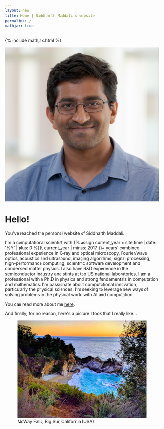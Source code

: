 ```yaml
---
layout: new
title: Home | Siddharth Maddali's website
permalink: /
mathjax: true
---
```

{% include mathjax.html %}

<img class="profile-pic" src="/images/MSDHeadshot.jpg">

# Hello! 

You've reached the personal website of Siddharth Maddali. 

I'm a computational scientist with {% assign current_year = site.time | date: '%Y' | plus: 0 %}{{ current_year | minus: 2017 }}+ years’ combined professional experience in X-ray and optical microscopy, Fourier/wave optics, acoustics and ultrasound, imaging algorithms, signal processing, high-performance computing, scientific software development and condensed matter physics. 
I also have R&amp;D experience in the semiconductor industry and stints at top US national laboratories. 
I am a professional with a Ph.D in physics and strong fundamentals in computation and mathematics. 
I'm passionate about computational innovation, particularly the physical sciences. 
I'm seeking to leverage new ways of solving problems in the physical world with AI and computation. 

You can read more about me [here](/about). 

<!-- <nav style="display: block;">
    <ul>
        {% for item in site.data.details %}
            <li><a href="{{ item.link }}">{{ item.name }}</a></li>
        {% endfor %}
    </ul>
</nav> -->

And finally, for no reason, here's a picture I took that I really like...
<figure>
    <img class="responsive-img-full" src="/images/titleBanner.jpg" alt="McWay Cove, CA, USA">
    <figcaption class="customcaption">McWay Falls, Big Sur, California (USA)</figcaption>
</figure>
